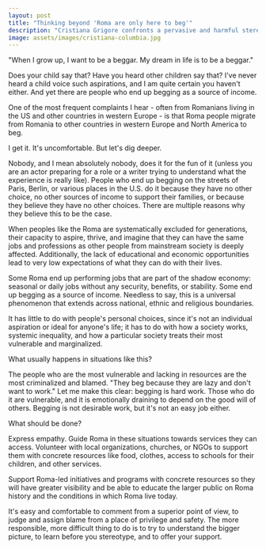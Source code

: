 ```yaml
---
layout: post
title: "Thinking beyond 'Roma are only here to beg'"
description: "Cristiana Grigore confronts a pervasive and harmful stereotype about Roma." 
image: assets/images/cristiana-columbia.jpg
---
```

"When I grow up, I want to be a beggar. My dream in life is to be a beggar." 

Does your child say that? Have you heard other children say that? I've never heard a child voice such aspirations, and I am quite certain you haven't either.
And yet there are people who end up begging as a source of income. 

One of the most frequent complaints I hear - often from Romanians living in the US and other countries in western Europe - is that Roma people migrate from Romania to other countries in western Europe and North America to beg. 

I get it. It's uncomfortable. But let's dig deeper. 

Nobody, and I mean absolutely nobody, does it for the fun of it (unless you are an actor preparing for a role or a writer trying to understand what the experience is really like). People who end up begging on the streets of Paris, Berlin, or various places in the U.S. do it because they have no other choice, no other sources of income to support their families, or because they believe they have no other choices. There are multiple reasons why they believe this to be the case. 

When peoples like the Roma are systematically excluded for generations, their capacity to aspire, thrive, and imagine that they can have the same jobs and professions as other people from mainstream society is deeply affected. Additionally, the lack of educational and economic opportunities lead to very low expectations of what they can do with their lives. 

Some Roma end up performing jobs that are part of the shadow economy: seasonal or daily jobs without any security, benefits, or stability. Some end up begging as a source of income. Needless to say, this is a universal phenomenon that extends across national, ethnic and religious boundaries. 

It has little to do with people's personal choices, since it's not an individual aspiration or ideal for anyone's life; it has to do with how a society works, systemic inequality, and how a particular society treats their most vulnerable and marginalized.

What usually happens in situations like this?

The people who are the most vulnerable and lacking in resources are the most criminalized and blamed. "They beg because they are lazy and don't want to work." Let me make this clear: begging is hard work. Those who do it are vulnerable, and it is emotionally draining to depend on the good will of others. Begging is not desirable work, but it's not an easy job either. 

What should be done?

Express empathy. Guide Roma in these situations towards services they can access. Volunteer with local organizations, churches, or NGOs to support them with concrete resources like food, clothes, access to schools for their children, and other services.

Support Roma-led initiatives and programs with concrete resources so they will have greater visibility and be able to educate the larger public on Roma history and the conditions in which Roma live today. 

It's easy and comfortable to comment from a superior point of view, to judge and assign blame from a place of privilege and safety. The more responsible, more difficult thing to do is to try to understand the bigger picture, to learn before you stereotype, and to offer your support.
